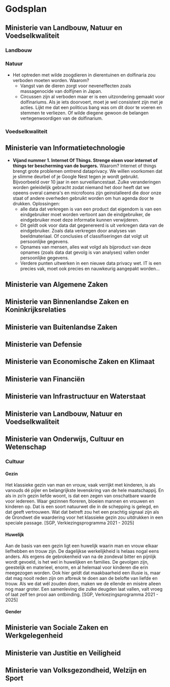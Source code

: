 # Godsplan

## Ministerie van Landbouw, Natuur en Voedselkwaliteit
### Landbouw
### Natuur
- Het optreden met wilde zoogdieren in dierentuinen en dolfinaria zou verboden moeten worden. Waarom?
    - Vangst van de dieren zorgt voor neveneffecten zoals massagenocide van dolfijnen in Japan. 
    - Circussen zijn al verboden maar er is een uitzondering gemaakt voor dolfinariums. Als je iets doorvoert, moet je wel consistent zijn met je acties. Lijkt me dat een politicus bang was om dit door te voeren en stemmen te verliezen. Of wilde diegene gewoon de belangen vertegenwoordigen van de dolfinarium.
### Voedselkwaliteit

## Ministerie van Informatietechnologie
- **Vijand nummer 1. Internet Of Things. Strenge eisen voor internet of things ter bescherming van de burgers.**
Waarom?
Internet of things brengt grote problemen omtrend dataprivacy. 
    We willen voorkomen dat je slimme deurbel of je Google Nest tegen je wordt gebruikt. Bijvoorbeeld over 10 jaar in een surveillancestaat. Zulke veranderingen worden geleidelijk gebracht zodat niemand het door heeft dat we opeens overal camera's en microfoons zijn geinstalleerd die door onze staat of andere overheden gebruikt worden om hun agenda door te drukken. 
Oplossingen:
   - alle data dat verkregen is van een product dat eigendom is van een eindgebruiker moet worden vertoont aan de eindgebruiker, de eindgebruiker moet deze informatie kunnen verwijderen. 
   - Dit geldt ook voor data dat gegenereerd is uit verkregen data van de eindgebruiker. Zoals data verkregen door analyses van beeldmateriaal. Of conclusies of classifiseringen dat volgt uit persoonlijke gegevens. 
   - Opnames van mensen, alles wat volgd als bijproduct van deze opnames (zoals data dat gevolg is van analyses)  vallen onder persoonlijke gegevens. 
   - Verdere punten uitwerken in een nieuwe data privacy wet. IT is een precies vak, moet ook precies en nauwkeurig aangepakt worden...

## Ministerie van Algemene Zaken
## Ministerie van Binnenlandse Zaken en Koninkrijksrelaties
## Ministerie van Buitenlandse Zaken
## Ministerie van Defensie
## Ministerie van Economische Zaken en Klimaat
## Ministerie van Financiën
## Ministerie van Infrastructuur en Waterstaat
## Ministerie van Landbouw, Natuur en Voedselkwaliteit
## Ministerie van Onderwijs, Cultuur en Wetenschap
### Cultuur
#### Gezin
Het klassieke gezin van man en vrouw, vaak verrijkt met kinderen, is als vanouds dé pijler en
belangrijkste levenskring van de hele maatschappij. En als in zo’n gezin liefde woont, is dat een
zegen van onschatbare waarde voor iedereen. Waar gezinnen floreren, bloeien mannen en vrouwen
en kinderen op. Dat is een soort natuurwet die in de schepping is gelegd, en dat geeft vertrouwen.
Wat dat betreft zou het een prachtig signaal zijn als de Grondwet die waardering voor het klassieke
gezin zou uitdrukken in een speciale passage. [SGP, Verkiezingsprogramma 2021 - 2025] 

#### Huwelijk
Aan de basis van een gezin ligt een huwelijk waarin man en vrouw elkaar liefhebben en trouw zijn.
De dagelijkse werkelijkheid is helaas nogal eens anders. Als ergens de gebrokenheid van na de
zondeval bitter en pijnlijk wordt gevoeld, is het wel in huwelijken en families. De gevolgen zijn,
geestelijk en materieel, enorm, en al helemaal voor kinderen die erin meegezogen worden. Ook
hier geldt dat maakbaarheid een illusie is, maar dat mag nooit reden zijn om afbreuk te doen aan
de belofte van liefde en trouw. Als we dat wél zouden doen, maken we de ellende en misère alleen
nog maar groter. Een samenleving die zulke deugden laat vallen, valt vroeg of laat zelf ten prooi
aan ontbinding. [SGP, Verkiezingsprogramma 2021 - 2025] 

#### Gender

## Ministerie van Sociale Zaken en Werkgelegenheid
## Ministerie van Justitie en Veiligheid
## Ministerie van Volksgezondheid, Welzijn en Sport




